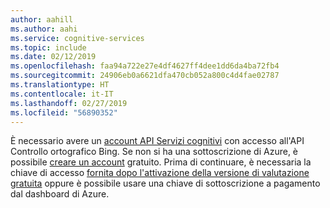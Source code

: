 ```yaml
---
author: aahill
ms.author: aahi
ms.service: cognitive-services
ms.topic: include
ms.date: 02/12/2019
ms.openlocfilehash: faa94a722e27e4df4627ff4dee1dd6da4ba72fb4
ms.sourcegitcommit: 24906eb0a6621dfa470cb052a800c4d4fae02787
ms.translationtype: HT
ms.contentlocale: it-IT
ms.lasthandoff: 02/27/2019
ms.locfileid: "56890352"
---
```

È necessario avere un [account API Servizi cognitivi](https://docs.microsoft.com/azure/cognitive-services/cognitive-services-apis-create-account) con accesso all'API Controllo ortografico Bing. Se non si ha una sottoscrizione di Azure, è possibile [creare un account](https://azure.microsoft.com/try/cognitive-services/?api=text-analytics) gratuito. Prima di continuare, è necessaria la chiave di accesso [fornita dopo l'attivazione della versione di valutazione gratuita](https://azure.microsoft.com/try/cognitive-services/my-apis/) oppure è possibile usare una chiave di sottoscrizione a pagamento dal dashboard di Azure.